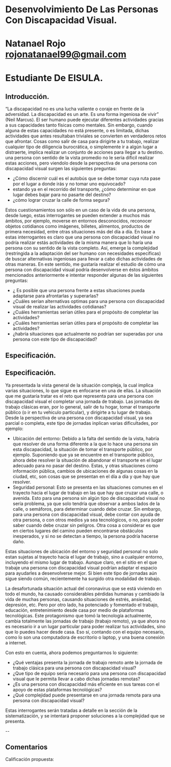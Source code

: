 # Desenvolvimiento De Las Personas Con Discapacidad Visual.
# Natanael Rojo <rojonatanael99@gmail.com>
# Estudiante De EISULA.

## Introducción.
“La discapacidad no es una lucha valiente o coraje en frente de la adversidad. La discapacidad es un arte. Es una forma ingeniosa de vivir” (Neil Marcus).
El ser humano puede ejecutar diferentes actividades gracias a sus capacidades tanto físicas como mentales. Sin embargo, cuando alguna de estas capacidades no está presente, o es limitada, dichas actividades que antes resultaban triviales se convierten en verdaderos retos que afrontar. Cosas como salir de casa para dirigirte a tu trabajo, realizar cualquier tipo de diligencia burocrática, o simplemente ir a algún lugar a distraerte, implica realizar un conjunto de acciones para llegar a tu destino. una persona con sentido de la vista promedio no le seria dificil realizar estas acciones, pero viendolo desde la perspectiva de una persona con discapacidad visual surgen las siguientes preguntas:
* ¿Cómo discernir cuál es el autobús que se debe tomar cuya ruta pase por el lugar a donde irás y no tomar uno equivocado?
* estando ya en el recorrido del transporte, ¿cómo determinar en que lugar debes bajar para no pasarte del destino?
* ¿cómo lograr cruzar la calle de forma segura?

Estos cuestionamientos son sólo en un caso de la vida de una persona, desde luego, estas interrogantes se pueden extender a muchos más ámbitos, por ejemplo, moverse en entornos desconocidos, reconocer objetos cotidianos como imágenes, billetes, alimentos, productos de primera necesidad, entre otras situaciones más del día a día.
En base a estas interrogantes es claro que una persona con discapacidad visual no podría realizar estás actividades de la misma manera que lo haría una persona con su sentido de la vista completo. Así, emerge la complejidad (restringida a la adaptación del ser humano con necesidades específicas) de buscar alternativas ingeniosas para llevar a cabo dichas actividades de otras maneras. En este sentido, me gustaría realizar el estudio de cómo una persona con discapacidad visual podría desenvolverse en éstos ámbitos mencionados anteriormente e intentar responder algunas de las siguientes preguntas:
* ¿ Es posible que una persona frente a estas situaciones pueda adaptarse para afrontarlas y superarlas?
* ¿Cuáles serían alternativas optimas para una persona con discapacidad visual de realizar las actividades cotidianas?
* ¿Cuáles herramientas serían útiles para el propósito de completar las actividades?
* ¿Cuáles herramientas serían útiles para el propósito de completar las actividades?
* ¿habría situaciones que actualmente no podrían ser superadas por una persona con este tipo de discapacidad?

## Especificación.

## Especificación.

Ya presentada la vista general de la situación compleja, la cual implica varias situaciones, lo que sigue es enfocarse en una de ellas. La situación que me gustaría tratar es el reto que representa para una persona con discapacidad visual el completar una jornada de trabajo. Las jornadas de trabajo clásicas eran, por lo general, salir de tu hogar, tomar el transporte público (o ir en tu vehiculo particular), y dirigirte a tu lugar de trabajo. Desde la perspectiva de una persona con discapacidad visual, ya sea parcial o completa, este tipo de jornadas inplican varias dificultades, por ejemplo:

* Ubicación del entorno: Debido a la falta del sentido de la vista, habría que resolver de una forma diferente a la que lo hace una persona sin esta discapacidad, la situación de tomar el transporte público, por ejemplo. Suponiendo que ya se encuentre en el transporte público, ahora debe resolver la situación de abandonar el transporte en el lugar adecuado para no pasar del destino. Estas, y otras situaciones como información pública, cambios de ubicaciones de algunas cosas en la ciudad, etc, son cosas que se presentan en el día a día y que hay que resolver.
* Seguridad personal: Esto se presenta en las situaciones comunes en el trayecto hacia el lugar de trabajo en las que hay que cruzar una calle, o avenida. Esto para una persona sin algún tipo de discapacidad visual no sería problema, ya que solo tendría que observar a ambos lados de la calle, o semáforos, para determinar cuando debe cruzar. Sin embargo, para una persona con discapacidad visual, debe contar con ayuda de otra persona, o con otros medios ya sea tecnológicos, o no, para poder saber cuando debe cruzar sin peligros. Otra cosa a considerar es que en ciertos lugares del camino pueden encontrarse obstáculos inesperados, y si no se detectan a tiempo, la persona podría hacerse daño.

Estas situaciones de ubicación del entorno y seguridad personal no solo estan sujetas al trayecto hacia el lugar de trabajo, sino a cualquier entorno, incluyendo el mismo lugar de trabajo. Aunque claro, en el sitio en el que trabaje una persona con discapacidad visual podrían adaptar el espacio para ayudarles a desenvolverse mejor. Si bien este tipo de jornadas aún sigue siendo común, recientemente ha surgido otra modalidad de trabajo.

La desafortunada situación actual del coronavirus que se está viviendo en todo el mundo, ha causado considerables pérdidas humanas y cambiado la vida de muchas personas, causando situaciones de estrés, ansiedad, depresión, etc. Pero por otro lado, ha potenciado y fomentado el trabajo, educación, entretenimiento desde casa por medio de plataformas tecnológicas. Este protagonismo que tomó la tecnología actualmente, cambia totalmente las jornadas de trabajo (trabajo remoto), ya que ahora no es necesario ir a un lugar particular para poder realizar tus actividades, sino que lo puedes hacer desde casa. Eso sí, contando con el equipo necesario, como lo son una computadora de escritorio o laptop, y una buena conexión a internet.

Con esto en cuenta, ahora podemos preguntarnos lo siguiente:
* ¿Qué ventajas presenta la jornada de trabajo remoto ante la jornada de trabajo clásica para una persona con discapacidad visual?
* ¿Que tipo de equipo sería necesario para una persona con discapacidad visual que le permita llevar a cabo dichas jornadas remotas?
* ¿Es una persona con discapacidad más eficiente en sus tareas con el apoyo de estas plataformas tecnológicas?
* ¿Qué complejidad puede presentarse en una jornada remota para una persona con discapacidad visual?

Estas interrogantes serán tratadas a detalle en la sección de la sistematización, y se intentará proponer soluciones a la complejidad que se presenta.

--

## Comentarios

Calificación propuesta:
